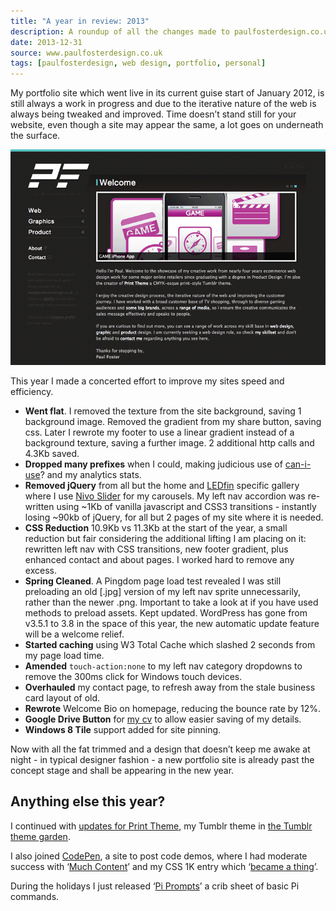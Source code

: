 ```yaml
---
title: "A year in review: 2013"
description: A roundup of all the changes made to paulfosterdesign.co.uk to meet my goal of improving the sites speed and efficiency. 
date: 2013-12-31
source: www.paulfosterdesign.co.uk
tags: [paulfosterdesign, web design, portfolio, personal]
---
```

My portfolio site which went live in its current guise start of January 2012, is still always a work in progress and due to the iterative nature of the web is always being tweaked and improved. Time doesn’t stand still for your website, even though a site may appear the same, a lot goes on underneath the surface.

![Improved Paul Foster Design portfolio website](/assets/images/pfd-2013-year-in-review.png)

This year I made a concerted effort to improve my sites speed and efficiency.

*	**Went flat**. I removed the texture from the site background, saving 1 background image. Removed the gradient from my share button, saving css. Later I rewrote my footer to use a linear gradient instead of a background texture, saving a further image. 2 additional http calls and 4.3Kb saved.
*	**Dropped many prefixes** when I could, making judicious use of [can-i-use](http://caniuse.com/)? and my analytics stats.
*	**Removed jQuery** from all but the home and [LEDfin](/ledfin/) specific gallery where I use [Nivo Slider](http://dev7studios.com/plugins/nivo-slider) for my carousels. My left nav accordion was re-written using ~1Kb of vanilla javascript and CSS3 transitions - instantly losing ~90kb of jQuery, for all but 2 pages of my site where it is needed.
*	**CSS Reduction** 10.9Kb vs 11.3Kb at the start of the year, a small reduction but fair considering the additional lifting I am placing on it: rewritten left nav with CSS transitions, new footer gradient, plus enhanced contact and about pages. I worked hard to remove any excess.
*	**Spring Cleaned**. A Pingdom page load test revealed I was still preloading an old [.jpg] version of my left nav sprite unnecessarily, rather than the newer .png. Important to take a look at if you have used methods to preload assets.
Kept updated. WordPress has gone from v3.5.1 to 3.8 in the space of this year, the new automatic update feature will be a welcome relief.
*	**Started caching** using W3 Total Cache which slashed 2 seconds from my page load time.
*	**Amended** `touch-action:none` to my left nav category dropdowns to remove the 300ms click for Windows touch devices.
*	**Overhauled** my contact page, to refresh away from the stale business card layout of old.
*	**Rewrote** Welcome Bio on homepage, reducing the bounce rate by 12%.
*	**Google Drive Button** for [my cv](/cv/) to allow easier saving of my details.
*	**Windows 8 Tile** support added for site pinning.

Now with all the fat trimmed and a design that doesn’t keep me awake at night - in typical designer fashion - a new portfolio site is already past the concept stage and shall be appearing in the new year.

## Anything else this year?

I continued with [updates for Print Theme](/work/print-theme/), my Tumblr theme in [the Tumblr theme garden](//www.tumblr.com/theme/30839).

I also joined [CodePen](//codepen.io/plfstr), a site to post code demos, where I had moderate success with ‘[Much Content](//codepen.io/plfstr/pen/IDdeg)’ and my CSS 1K entry which ‘[became a thing](/blog/css1k-on-codepen/)’.

During the holidays I just released ‘[Pi Prompts](//plfstr.github.io/pi-prompts/)’ a crib sheet of basic Pi commands.